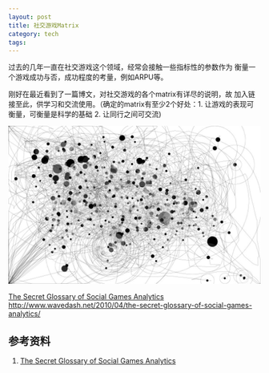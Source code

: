```yaml
---
layout: post
title: 社交游戏Matrix
category: tech
tags: 
---
```


过去的几年一直在社交游戏这个领域，经常会接触一些指标性的参数作为
衡量一个游戏成功与否，成功程度的考量，例如ARPU等。

刚好在最近看到了一篇博文，对社交游戏的各个matrix有详尽的说明，故
加入链接至此，供学习和交流使用。（确定的matrix有至少2个好处：1. 
让游戏的表现可衡量，可衡量是科学的基础 2. 让同行之间可交流)

![matrix](/assets/images/matrix.jpg)


[The Secret Glossary of Social Games Analytics][social_game_mtatrix]
http://www.wavedash.net/2010/04/the-secret-glossary-of-social-games-analytics/




## 参考资料
1. [The Secret Glossary of Social Games Analytics][social_game_mtatrix]


[social_game_mtatrix]: http://www.wavedash.net/2010/04/the-secret-glossary-of-social-games-analytics/

